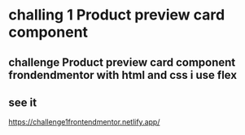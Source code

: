 # challing 1 Product preview card component
## challenge Product preview card component frondendmentor with  html and css i use flex 
## see it
https://challenge1frontendmentor.netlify.app/
